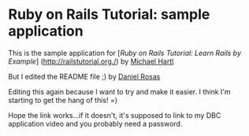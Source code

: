 # Ruby on Rails Tutorial: sample application

This is the sample application for
[*Ruby on Rails Tutorial: Learn Rails by Example*] (http://railstutorial.org./) by [Michael Hartl](http://michaelhartl.com/)

But I edited the README file ;) by [Daniel Rosas](http://apply.devbootcamp.com/s/207966/17785/)

Editing this again because I want to try and make it easier. I think I'm starting to get the hang of this! =)

Hope the link works...if it doesn't, it's supposed to link to my DBC application video and you probably need a password.